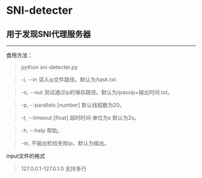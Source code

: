 # SNI-detecter
## 用于发现SNI代理服务器
---
食用方法：
> python sni-detecter.py


> -i, --in 读入ip文件路径。默认为/task.txt

> -o, --out 测试通过ip的保存路径。默认为/passip+输出时间.txt。

> -p, --parallels [number] 默认线程数为20。

> -t, --timeout [float] 超时时间 单位为s 默认为2s。

> -h, --help 帮助。

> -m, 不输出检验失败ip。默认为输出。



input文件的格式
> 127.0.0.1-127.0.1.0
支持多行
